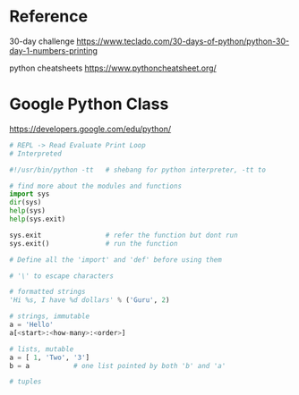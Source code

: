 # Reference

30-day challenge
https://www.teclado.com/30-days-of-python/python-30-day-1-numbers-printing

python cheatsheets
https://www.pythoncheatsheet.org/


# Google Python Class

https://developers.google.com/edu/python/

```py
# REPL -> Read Evaluate Print Loop
# Interpreted

#!/usr/bin/python -tt   # shebang for python interpreter, -tt to 

# find more about the modules and functions
import sys
dir(sys)
help(sys)
help(sys.exit)

sys.exit                # refer the function but dont run
sys.exit()              # run the function

# Define all the 'import' and 'def' before using them

# '\' to escape characters

# formatted strings
'Hi %s, I have %d dollars' % ('Guru', 2)

# strings, immutable
a = 'Hello'
a[<start>:<how-many>:<order>]

# lists, mutable
a = [ 1, 'Two', '3']
b = a           # one list pointed by both 'b' and 'a'

# tuples



```
